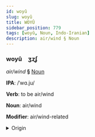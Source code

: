 ```yaml
---
id: woyû
slug: woyû
title: WOYÛ
sidebar_position: 779
tags: [woyû, Noun, Indo-Iranian]
description: air/wind § Noun
---
```


### woyû&emsp;<span kind="abugida">ʒɀʄ</span>

*air/wind* **§** [Noun](../../tags/Noun)

**IPA**: /ˈwɑ.ju/

**Verb**: to be air/wind

**Noun**: air/wind

**Modifier**: air/wind-related

<details>
    <summary>Origin</summary>
    Sanskrit वायु vāyú [ʋäː.juː]<br/>
    <em>Indo-Iranian Language Family</em>
</details>